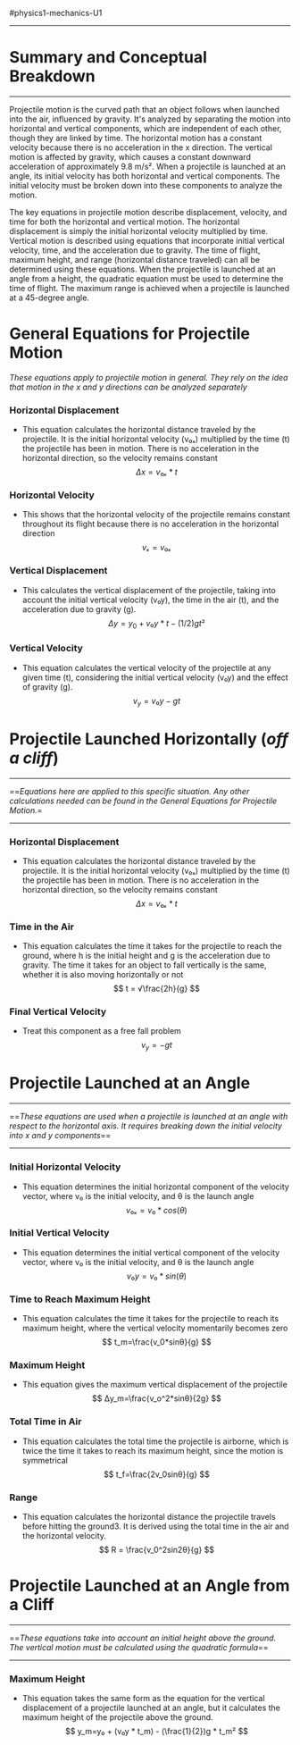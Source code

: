 #physics1-mechanics-U1  
___________________
# Summary and Conceptual Breakdown
_______________
Projectile motion is the curved path that an object follows when launched into the air, influenced by gravity. It's analyzed by separating the motion into horizontal and vertical components, which are independent of each other, though they are linked by time. The horizontal motion has a constant velocity because there is no acceleration in the x direction. The vertical motion is affected by gravity, which causes a constant downward acceleration of approximately 9.8 m/s². When a projectile is launched at an angle, its initial velocity has both horizontal and vertical components. The initial velocity must be broken down into these components to analyze the motion.

The key equations in projectile motion describe displacement, velocity, and time for both the horizontal and vertical motion. The horizontal displacement is simply the initial horizontal velocity multiplied by time. Vertical motion is described using equations that incorporate initial vertical velocity, time, and the acceleration due to gravity. The time of flight, maximum height, and range (horizontal distance traveled) can all be determined using these equations. When the projectile is launched at an angle from a height, the quadratic equation must be used to determine the time of flight. The maximum range is achieved when a projectile is launched at a 45-degree angle.

# General Equations for Projectile Motion
*These equations apply to projectile motion in general. They rely on the idea that motion in the x and y directions can be analyzed separately*
### Horizontal Displacement
- This equation calculates the horizontal distance traveled by the projectile. It is the initial horizontal velocity (v₀ₓ) multiplied by the time (t) the projectile has been in motion. There is no acceleration in the horizontal direction, so the velocity remains constant
$$
	Δx = v₀ₓ * t
$$
### Horizontal Velocity
- This shows that the horizontal velocity of the projectile remains constant throughout its flight because there is no acceleration in the horizontal direction
$$
	vₓ = v₀ₓ
$$
### Vertical Displacement
- This calculates the vertical displacement of the projectile, taking into account the initial vertical velocity (v₀y), the time in the air (t), and the acceleration due to gravity (g).
$$
	Δy = y_0+v₀y * t - (1/2)gt²
$$
### Vertical Velocity
- This equation calculates the vertical velocity of the projectile at any given time (t), considering the initial vertical velocity (v₀y) and the effect of gravity (g).
$$
	v_y = v₀y - gt
$$
# Projectile Launched Horizontally (*off a cliff*)
_________________
==*Equations here are applied to this specific situation. Any other calculations needed can be found in the General Equations for Projectile Motion.*=
_______________________
### Horizontal Displacement
- This equation calculates the horizontal distance traveled by the projectile. It is the initial horizontal velocity (v₀ₓ) multiplied by the time (t) the projectile has been in motion. There is no acceleration in the horizontal direction, so the velocity remains constant
$$
	Δx = v₀ₓ * t
$$
### Time in the Air
- This equation calculates the time it takes for the projectile to reach the ground, where h is the initial height and g is the acceleration due to gravity. The time it takes for an object to fall vertically is the same, whether it is also moving horizontally or not
$$
	t = √\frac{2h}{g}
$$
### Final Vertical Velocity
- Treat this component as a free fall problem
$$
	v_y=-gt
$$
# Projectile Launched at an Angle
___________
==*These equations are used when a projectile is launched at an angle with respect to the horizontal axis. It requires breaking down the initial velocity into x and y components*==
__________
### Initial Horizontal Velocity
- This equation determines the initial horizontal component of the velocity vector, where v₀ is the initial velocity, and θ is the launch angle
$$
	v₀ₓ = v₀ * cos(θ)
$$
### Initial Vertical Velocity
- This equation determines the initial vertical component of the velocity vector, where v₀ is the initial velocity, and θ is the launch angle
$$
	v₀y = v₀ * sin(θ)
$$
### Time to Reach Maximum Height
- This equation calculates the time it takes for the projectile to reach its maximum height, where the vertical velocity momentarily becomes zero
$$
	t_m=\frac{v_0*sinθ}{g}
$$
### Maximum Height
- This equation gives the maximum vertical displacement of the projectile
$$
	Δy_m=\frac{v_o^2*sinθ}{2g}
$$
### Total Time in Air
- This equation calculates the total time the projectile is airborne, which is twice the time it takes to reach its maximum height, since the motion is symmetrical
$$
	t_f=\frac{2v_0sinθ}{g}
$$
### Range
- This equation calculates the horizontal distance the projectile travels before hitting the ground3. It is derived using the total time in the air and the horizontal velocity.
$$
	R = \frac{v_0^2sin2θ}{g}
$$
# Projectile Launched at an Angle from a Cliff 
_______________________
==*These equations take into account an initial height above the ground. The vertical motion must be calculated using the quadratic formula*==
______________
### Maximum Height
- This equation takes the same form as the equation for the vertical displacement of a projectile launched at an angle, but it calculates the maximum height of the projectile above the ground.
$$
	y_m=y₀ + (v₀y * t_m) - (\frac{1}{2})g * t_m²
$$

